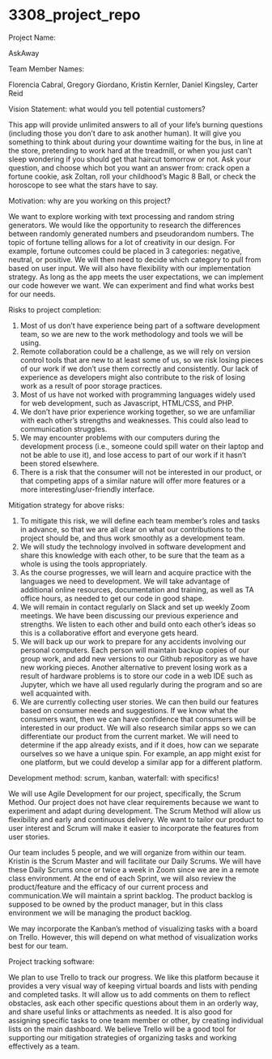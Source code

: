 # 3308_project_repo

Project Name:

AskAway


Team Member Names:

Florencia Cabral,
Gregory Giordano,
Kristin Kernler,
Daniel Kingsley,
Carter Reid


Vision Statement: what would you tell potential customers?

This app will provide unlimited answers to all of your life’s burning questions (including those you don’t dare to ask another human). It will give you something to think about during your downtime waiting for the bus, in line at the store, pretending to work hard at the treadmill, or when you just can’t sleep wondering if you should get that haircut tomorrow or not.
Ask your question, and choose which bot you want an answer from: crack open a fortune cookie, ask Zoltan, roll your childhood’s Magic 8 Ball, or check the horoscope to see what the stars have to say.


Motivation: why are you working on this project?

We want to explore working with text processing and random string generators. We would like the opportunity to research the differences between randomly generated numbers and pseudorandom numbers. The topic of fortune telling allows for a lot of creativity in our design. For example, fortune outcomes could be placed in 3 categories: negative, neutral, or positive. We will then need to decide which category to pull from based on user input. We will also have flexibility with our implementation strategy. As long as the app meets the user expectations, we can implement our code however we want. We can experiment and find what works best for our needs.


Risks to project completion:

1. Most of us don’t have experience being part of a software development team, so we are new to the work methodology and tools we will be using.
2. Remote collaboration could be a challenge, as we will rely on version control tools that are new to at least some of us, so we risk losing pieces of our work if we don’t use them correctly and consistently. Our lack of experience as developers might also contribute to the risk of losing work as a result of poor storage practices.
3. Most of us have not worked with programming languages widely used for web development, such as Javascript, HTML/CSS, and PHP.
4. We don’t have prior experience working together, so we are unfamiliar with each other’s strengths and weaknesses. This could also lead to communication struggles.
5. We may encounter problems with our computers during the development process (i.e., someone could spill water on their laptop and not be able to use it), and lose access to part of our work if it hasn’t been stored elsewhere.
6. There is a risk that the consumer will not be interested in our product, or that competing apps of a similar nature will offer more features or a more interesting/user-friendly interface. 


Mitigation strategy for above risks:

1. To mitigate this risk, we will define each team member’s roles and tasks in advance, so that we are all clear on what our contributions to the project should be, and thus work smoothly as a development team. 
2. We will study the technology involved in software development and share this knowledge with each other, to be sure that the team as a whole is using the tools appropriately.
3. As the course progresses, we will learn and acquire practice with the languages we need to development. We will take advantage of additional online resources, documentation and training, as well as TA office hours, as needed to get our code in good shape.
4. We will remain in contact regularly on Slack and set up weekly Zoom meetings. We have been discussing our previous experience and strengths. We listen to each other and build onto each other’s ideas so this is a collaborative effort and everyone gets heard.
5. We will back up our work to prepare for any accidents involving our personal computers. Each person will maintain backup copies of our group work, and add new versions to our Github repository as we have new working pieces. Another alternative to prevent losing work as a result of hardware problems is to store our code in a web IDE such as Jupyter, which we have all used regularly during the program and so are well acquainted with.
6. We are currently collecting user stories. We can then build our features based on consumer needs and suggestions. If we know what the consumers want, then we can have confidence that consumers will be interested in our product. We will also research similar apps so we can differentiate our product from the current market. We will need to determine if the app already exists, and if it does, how can we separate ourselves so we have a unique spin. For example, an app might exist for one platform, but we could develop a similar app for a different platform.


Development method: scrum, kanban, waterfall: with specifics!

We will use Agile Development for our project, specifically, the Scrum Method. Our project does not have clear requirements because we want to experiment and adapt during development. The Scrum Method will allow us flexibility and early and continuous delivery. We want to tailor our product to user interest and Scrum will make it easier to incorporate the features from user stories. 

Our team includes 5 people, and we will organize from within our team. Kristin is the Scrum Master and will facilitate our Daily Scrums. We will have these Daily Scrums once or twice a week in Zoom since we are in a remote class environment. At the end of each Sprint, we will also review the product/feature and the efficacy of our current process and communication.We will maintain a sprint backlog. The product backlog is supposed to be owned by the product manager, but in this class environment we will be managing the product backlog. 

We may incorporate the Kanban’s method of visualizing tasks with a board on Trello. However, this will depend on what method of visualization works best for our team.


Project tracking software:

We plan to use Trello to track our progress. We like this platform because it provides a very visual way of keeping virtual boards and lists with pending and completed tasks. It will allow us to add comments on them to reflect obstacles, ask each other specific questions about them in an orderly way, and share useful links or attachments as needed. It is also good for assigning specific tasks to one team member or other, by creating individual lists on the main dashboard. We believe Trello will be a good tool for supporting our mitigation strategies of organizing tasks and working effectively as a team.
